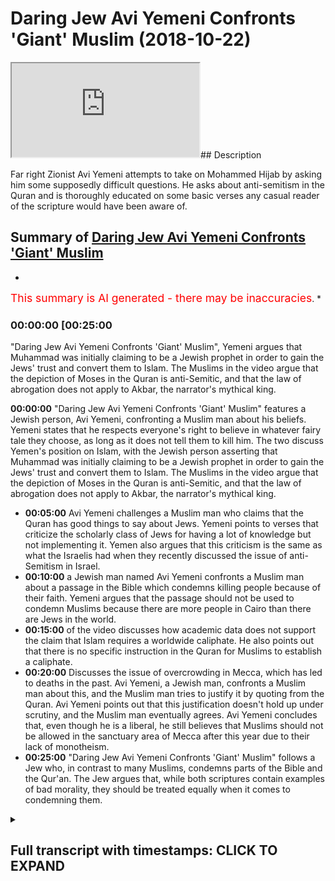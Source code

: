 # Daring Jew Avi Yemeni Confronts 'Giant' Muslim (2018-10-22)

<iframe loading='lazy' src='https://www.youtube.com/embed/h7Ak2oqNtQk'></iframe>## Description

Far right Zionist Avi Yemeni attempts to take on Mohammed Hijab by asking him some supposedly difficult questions. He asks about anti-semitism in the Quran and is thoroughly educated on some basic verses any casual reader of the scripture would have been aware of.

## Summary of [Daring Jew Avi Yemeni Confronts 'Giant' Muslim](https://www.youtube.com/watch?v=h7Ak2oqNtQk)

*

<span style="color:red; font-size:125%">This summary is AI generated - there may be inaccuracies</span>. [](/)*

### <a onclick="modifyYTiframeseektime('1500')">00:00:00 [00:25:00</a>

"Daring Jew Avi Yemeni Confronts 'Giant' Muslim", Yemeni argues that Muhammad was initially claiming to be a Jewish prophet in order to gain the Jews' trust and convert them to Islam. The Muslims in the video argue that the depiction of Moses in the Quran is anti-Semitic, and that the law of abrogation does not apply to Akbar, the narrator's mythical king.

**<a onclick="modifyYTiframeseektime('0')">00:00:00</a>**  "Daring Jew Avi Yemeni Confronts 'Giant' Muslim" features a Jewish person, Avi Yemeni, confronting a Muslim man about his beliefs. Yemeni states that he respects everyone's right to believe in whatever fairy tale they choose, as long as it does not tell them to kill him. The two discuss Yemen's position on Islam, with the Jewish person asserting that Muhammad was initially claiming to be a Jewish prophet in order to gain the Jews' trust and convert them to Islam. The Muslims in the video argue that the depiction of Moses in the Quran is anti-Semitic, and that the law of abrogation does not apply to Akbar, the narrator's mythical king.

* **<a onclick="modifyYTiframeseektime('300')">00:05:00</a>**  Avi Yemeni challenges a Muslim man who claims that the Quran has good things to say about Jews. Yemeni points to verses that criticize the scholarly class of Jews for having a lot of knowledge but not implementing it. Yemen also argues that this criticism is the same as what the Israelis had when they recently discussed the issue of anti-Semitism in Israel.
* **<a onclick="modifyYTiframeseektime('600')">00:10:00</a>**  a Jewish man named Avi Yemeni confronts a Muslim man about a passage in the Bible which condemns killing people because of their faith. Yemeni argues that the passage should not be used to condemn Muslims because there are more people in Cairo than there are Jews in the world.
* **<a onclick="modifyYTiframeseektime('900')">00:15:00</a>** of the video discusses how academic data does not support the claim that Islam requires a worldwide caliphate. He also points out that there is no specific instruction in the Quran for Muslims to establish a caliphate.
* **<a onclick="modifyYTiframeseektime('1200')">00:20:00</a>** Discusses the issue of overcrowding in Mecca, which has led to deaths in the past. Avi Yemeni, a Jewish man, confronts a Muslim man about this, and the Muslim man tries to justify it by quoting from the Quran. Avi Yemeni points out that this justification doesn't hold up under scrutiny, and the Muslim man eventually agrees. Avi Yemeni concludes that, even though he is a liberal, he still believes that Muslims should not be allowed in the sanctuary area of Mecca after this year due to their lack of monotheism.
* **<a onclick="modifyYTiframeseektime('1500')">00:25:00</a>**  "Daring Jew Avi Yemeni Confronts 'Giant' Muslim" follows a Jew who, in contrast to many Muslims, condemns parts of the Bible and the Qur'an. The Jew argues that, while both scriptures contain examples of bad morality, they should be treated equally when it comes to condemning them.

<details><summary><h2>Full transcript with timestamps: CLICK TO EXPAND</h2></summary>

<a onclick="modifyYTiframeseektime('8)')">0:00:08 okay sorry lame or um so yeah okay I've</a>
<a onclick="modifyYTiframeseektime('12)')">0:00:12 asked him a question yeah talk about one</a>
<a onclick="modifyYTiframeseektime('15)')">0:00:15 aspect I'm proud of my culture excellent</a>
<a onclick="modifyYTiframeseektime('17)')">0:00:17 time believe in God alright so you're so</a>
<a onclick="modifyYTiframeseektime('19)')">0:00:19 you're your Jewish person why not you're</a>
<a onclick="modifyYTiframeseektime('22)')">0:00:22 your Jew by I I respect everybody's</a>
<a onclick="modifyYTiframeseektime('26)')">0:00:26 right to believe him whatever fairy tale</a>
<a onclick="modifyYTiframeseektime('28)')">0:00:28 as long as your fairy tale doesn't tell</a>
<a onclick="modifyYTiframeseektime('30)')">0:00:30 you to kill me no problem so okay I</a>
<a onclick="modifyYTiframeseektime('33)')">0:00:33 haven't got a problem with that now I</a>
<a onclick="modifyYTiframeseektime('35)')">0:00:35 know where you are in terms of morality</a>
<a onclick="modifyYTiframeseektime('37)')">0:00:37 so in terms of objective morality we</a>
<a onclick="modifyYTiframeseektime('40)')">0:00:40 can't say that you have a definite set</a>
<a onclick="modifyYTiframeseektime('43)')">0:00:43 of moral principles that you adhere to</a>
<a onclick="modifyYTiframeseektime('46)')">0:00:46 or do you within judeo-christian values</a>
<a onclick="modifyYTiframeseektime('49)')">0:00:49 yep</a>
<a onclick="modifyYTiframeseektime('49)')">0:00:49 okay so you do accept for example the</a>
<a onclick="modifyYTiframeseektime('52)')">0:00:52 Old Testament as as divinely inspired on</a>
<a onclick="modifyYTiframeseektime('55)')">0:00:55 our values as Western civilization is</a>
<a onclick="modifyYTiframeseektime('58)')">0:00:58 founded on the Old Testament</a>
<a onclick="modifyYTiframeseektime('60)')">0:01:00 so in one way or another I do but there</a>
<a onclick="modifyYTiframeseektime('64)')">0:01:04 are parts of it that I find yeah I'm</a>
<a onclick="modifyYTiframeseektime('66)')">0:01:06 sorry I'm not sure what your what your</a>
<a onclick="modifyYTiframeseektime('68)')">0:01:08 particular stance is what I've seen you</a>
<a onclick="modifyYTiframeseektime('70)')">0:01:10 I see you in conjunction with Tommy</a>
<a onclick="modifyYTiframeseektime('73)')">0:01:13 Robinson that's how I got to know who</a>
<a onclick="modifyYTiframeseektime('74)')">0:01:14 you were</a>
<a onclick="modifyYTiframeseektime('75)')">0:01:15 that's what you kind of doing like a</a>
<a onclick="modifyYTiframeseektime('76)')">0:01:16 rush are you it Tommy as well I you</a>
<a onclick="modifyYTiframeseektime('78)')">0:01:18 match the cop or something yeah neither</a>
<a onclick="modifyYTiframeseektime('80)')">0:01:20 ambassador cop if you go back to the</a>
<a onclick="modifyYTiframeseektime('81)')">0:01:21 fray just on us on a public record but</a>
<a onclick="modifyYTiframeseektime('83)')">0:01:23 here's what I'll say to you is that yes</a>
<a onclick="modifyYTiframeseektime('85)')">0:01:25 I saw you in conjunction with that and</a>
<a onclick="modifyYTiframeseektime('86)')">0:01:26 what it seems I'm not sure you can</a>
<a onclick="modifyYTiframeseektime('88)')">0:01:28 obviously correct me if I'm wrong it</a>
<a onclick="modifyYTiframeseektime('89)')">0:01:29 seems to me that your position is is it</a>
<a onclick="modifyYTiframeseektime('91)')">0:01:31 anti Islam yeah yeah can I can I ask you</a>
<a onclick="modifyYTiframeseektime('95)')">0:01:35 I'm not sure and once again I'm just</a>
<a onclick="modifyYTiframeseektime('97)')">0:01:37 asking you to sortie okay no but yes</a>
<a onclick="modifyYTiframeseektime('103)')">0:01:43 yeah so I was gonna ask you them no bum</a>
<a onclick="modifyYTiframeseektime('106)')">0:01:46 if your if your position is anti Islam</a>
<a onclick="modifyYTiframeseektime('109)')">0:01:49 that's not a problem I mean by</a>
<a onclick="modifyYTiframeseektime('112)')">0:01:52 definition if you're something other</a>
<a onclick="modifyYTiframeseektime('114)')">0:01:54 than Muslim you're going to disagree</a>
<a onclick="modifyYTiframeseektime('115)')">0:01:55 with parts of Islam</a>
<a onclick="modifyYTiframeseektime('116)')">0:01:56 can I ask you specifically what do you</a>
<a onclick="modifyYTiframeseektime('119)')">0:01:59 find repugnant about Islam that you feel</a>
<a onclick="modifyYTiframeseektime('122)')">0:02:02 like you need to address the the</a>
<a onclick="modifyYTiframeseektime('124)')">0:02:04 anti-semitism okay go ahead so tell me</a>
<a onclick="modifyYTiframeseektime('127)')">0:02:07 what you want particularly say you're</a>
<a onclick="modifyYTiframeseektime('129)')">0:02:09 denying that Islam is anti-semitic well</a>
<a onclick="modifyYTiframeseektime('131)')">0:02:11 the thing is you'd have to look at the</a>
<a onclick="modifyYTiframeseektime('133)')">0:02:13 plan don't I got a medic I don't mean</a>
<a onclick="modifyYTiframeseektime('136)')">0:02:16 well Moses is a semi hi nice Jew hatred</a>
<a onclick="modifyYTiframeseektime('140)')">0:02:20 all right okay does the Quran declare</a>
<a onclick="modifyYTiframeseektime('143)')">0:02:23 hatred for Moses your Moses in the Quran</a>
<a onclick="modifyYTiframeseektime('146)')">0:02:26 is not the same as the Jewish noise no</a>
<a onclick="modifyYTiframeseektime('148)')">0:02:28 problem but he was a bunny inside he was</a>
<a onclick="modifyYTiframeseektime('150)')">0:02:30 a junior</a>
<a onclick="modifyYTiframeseektime('155)')">0:02:35 because Moses for us is the most</a>
<a onclick="modifyYTiframeseektime('157)')">0:02:37 commonly repeated oft repeated prophet</a>
<a onclick="modifyYTiframeseektime('159)')">0:02:39 in the whole of the Quran</a>
<a onclick="modifyYTiframeseektime('160)')">0:02:40 he's repeated in over 70% nominal sage</a>
<a onclick="modifyYTiframeseektime('162)')">0:02:42 said he was a Jewish prophet yes and and</a>
<a onclick="modifyYTiframeseektime('165)')">0:02:45 and you who the junior that Moses was</a>
<a onclick="modifyYTiframeseektime('167)')">0:02:47 but Muhammad in the beginning was</a>
<a onclick="modifyYTiframeseektime('169)')">0:02:49 claiming he was a Jewish prophet to try</a>
<a onclick="modifyYTiframeseektime('171)')">0:02:51 get the Jews on to convert no problem</a>
<a onclick="modifyYTiframeseektime('173)')">0:02:53 but why was he represented you reckon</a>
<a onclick="modifyYTiframeseektime('175)')">0:02:55 that the depiction of Moses in the Quran</a>
<a onclick="modifyYTiframeseektime('177)')">0:02:57 is is an anti-semitic one no ok thank</a>
<a onclick="modifyYTiframeseektime('182)')">0:03:02 you very much so then to answer your</a>
<a onclick="modifyYTiframeseektime('183)')">0:03:03 question then by extension</a>
<a onclick="modifyYTiframeseektime('185)')">0:03:05 I'll say one of the heroes of Islam is a</a>
<a onclick="modifyYTiframeseektime('187)')">0:03:07 Jew and not just one a new version that</a>
<a onclick="modifyYTiframeseektime('190)')">0:03:10 your version of I'm I'm with you by I'm</a>
<a onclick="modifyYTiframeseektime('194)')">0:03:14 just Oscar just answering your question</a>
<a onclick="modifyYTiframeseektime('195)')">0:03:15 right if we're looking at all of the</a>
<a onclick="modifyYTiframeseektime('197)')">0:03:17 Quran oh this is very lovely things</a>
<a onclick="modifyYTiframeseektime('198)')">0:03:18 about Jews the more of abrogation tells</a>
<a onclick="modifyYTiframeseektime('200)')">0:03:20 us that in the beginning he liked the</a>
<a onclick="modifyYTiframeseektime('202)')">0:03:22 Jews later when he realized Guzzi your</a>
<a onclick="modifyYTiframeseektime('206)')">0:03:26 prophet</a>
<a onclick="modifyYTiframeseektime('206)')">0:03:26 okay well that tell me where it says</a>
<a onclick="modifyYTiframeseektime('208)')">0:03:28 that in the beginning he liked the Jews</a>
<a onclick="modifyYTiframeseektime('209)')">0:03:29 and later Eden if you look at the</a>
<a onclick="modifyYTiframeseektime('211)')">0:03:31 historically but the plaque is by the</a>
<a onclick="modifyYTiframeseektime('213)')">0:03:33 way do you know the law of abrogation</a>
<a onclick="modifyYTiframeseektime('214)')">0:03:34 sorry sorry to cut you off there's a</a>
<a onclick="modifyYTiframeseektime('216)')">0:03:36 verse in chapter 2 verse hundred and six</a>
<a onclick="modifyYTiframeseektime('217)')">0:03:37 of the Quran - a from a it's a nun once</a>
<a onclick="modifyYTiframeseektime('219)')">0:03:39 you hand it to your Hyneman hell with</a>
<a onclick="modifyYTiframeseektime('220)')">0:03:40 you it only applies to a cam which are</a>
<a onclick="modifyYTiframeseektime('223)')">0:03:43 rulings it does not apply to Akbar which</a>
<a onclick="modifyYTiframeseektime('226)')">0:03:46 are narratives so here what you've</a>
<a onclick="modifyYTiframeseektime('227)')">0:03:47 talked about abrogation which is</a>
<a onclick="modifyYTiframeseektime('229)')">0:03:49 something people who don't know much</a>
<a onclick="modifyYTiframeseektime('230)')">0:03:50 about Islam I'm not trying to say</a>
<a onclick="modifyYTiframeseektime('231)')">0:03:51 specifically you use all the time the</a>
<a onclick="modifyYTiframeseektime('234)')">0:03:54 law obligation only applies to legal</a>
<a onclick="modifyYTiframeseektime('237)')">0:03:57 rulings it cannot apply it cannot they</a>
<a onclick="modifyYTiframeseektime('239)')">0:03:59 cannot be a narrative the there</a>
<a onclick="modifyYTiframeseektime('240)')">0:04:00 the rulings are pretty much fundamental</a>
<a onclick="modifyYTiframeseektime('243)')">0:04:03 to the rebate let's not do that Sharia</a>
<a onclick="modifyYTiframeseektime('246)')">0:04:06 problem I don't think you should be a</a>
<a onclick="modifyYTiframeseektime('252)')">0:04:12 lot of talk knows a quick question you</a>
<a onclick="modifyYTiframeseektime('254)')">0:04:14 can start this well that's that's a it's</a>
<a onclick="modifyYTiframeseektime('257)')">0:04:17 a similar view to Timothy and in the</a>
<a onclick="modifyYTiframeseektime('258)')">0:04:18 Bible which says that women are not</a>
<a onclick="modifyYTiframeseektime('259)')">0:04:19 allowed to talk in there in the church</a>
<a onclick="modifyYTiframeseektime('260)')">0:04:20 but I was going to say too much because</a>
<a onclick="modifyYTiframeseektime('262)')">0:04:22 you were saying Muhammad could be</a>
<a onclick="modifyYTiframeseektime('265)')">0:04:25 anti-semitic how do I say this not</a>
<a onclick="modifyYTiframeseektime('266)')">0:04:26 bombers and Christians beatitude</a>
<a onclick="modifyYTiframeseektime('268)')">0:04:28 everyone has the propensity to be let's</a>
<a onclick="modifyYTiframeseektime('275)')">0:04:35 keep this keep this going well I was</a>
<a onclick="modifyYTiframeseektime('276)')">0:04:36 going to say the Quran says something</a>
<a onclick="modifyYTiframeseektime('277)')">0:04:37 really interesting about Jewish people</a>
<a onclick="modifyYTiframeseektime('278)')">0:04:38 okay I'll tell you exactly what the</a>
<a onclick="modifyYTiframeseektime('280)')">0:04:40 Quran says in the summary now that</a>
<a onclick="modifyYTiframeseektime('281)')">0:04:41 interesting no no you're focusing on the</a>
<a onclick="modifyYTiframeseektime('284)')">0:04:44 boring plot the plot and brother are</a>
<a onclick="modifyYTiframeseektime('286)')">0:04:46 subjective well are you asking me a</a>
<a onclick="modifyYTiframeseektime('287)')">0:04:47 question which is scriptural in nature</a>
<a onclick="modifyYTiframeseektime('289)')">0:04:49 and I'm giving you the answer right the</a>
<a onclick="modifyYTiframeseektime('290)')">0:04:50 Quran it says mini al-kitab in chapter 3</a>
<a onclick="modifyYTiframeseektime('293)')">0:04:53 verse 75 that there are those of the</a>
<a onclick="modifyYTiframeseektime('296)')">0:04:56 Jews and the Christians that you can</a>
<a onclick="modifyYTiframeseektime('298)')">0:04:58 trust them and there are those who you</a>
<a onclick="modifyYTiframeseektime('300)')">0:05:00 can trust in another verse in the same</a>
<a onclick="modifyYTiframeseektime('301)')">0:05:01 surah it says later so I add they're not</a>
<a onclick="modifyYTiframeseektime('302)')">0:05:02 all the same</a>
<a onclick="modifyYTiframeseektime('303)')">0:05:03 that was the one first before it so in</a>
<a onclick="modifyYTiframeseektime('305)')">0:05:05 other words the Quran attitude towards</a>
<a onclick="modifyYTiframeseektime('307)')">0:05:07 Jews and Christians seems to be in line</a>
<a onclick="modifyYTiframeseektime('309)')">0:05:09 with its attitude towards Muslims</a>
<a onclick="modifyYTiframeseektime('311)')">0:05:11 because in the Quran chapter 35 of the</a>
<a onclick="modifyYTiframeseektime('313)')">0:05:13 Quran it says minimum volume all in</a>
<a onclick="modifyYTiframeseektime('315)')">0:05:15 every human who mocked us it and when</a>
<a onclick="modifyYTiframeseektime('316)')">0:05:16 whom shall become bill hey rod that's a</a>
<a onclick="modifyYTiframeseektime('319)')">0:05:19 hold on fear no problem so just just to</a>
<a onclick="modifyYTiframeseektime('321)')">0:05:21 keep going</a>
<a onclick="modifyYTiframeseektime('322)')">0:05:22 the Quran says that there are some</a>
<a onclick="modifyYTiframeseektime('324)')">0:05:24 Muslims who are oppressive to themselves</a>
<a onclick="modifyYTiframeseektime('326)')">0:05:26 and some of them which are on the middle</a>
<a onclick="modifyYTiframeseektime('328)')">0:05:28 path and those who are excel likewise</a>
<a onclick="modifyYTiframeseektime('331)')">0:05:31 the Quran says about the Jews and</a>
<a onclick="modifyYTiframeseektime('332)')">0:05:32 Christians they're not all the same</a>
<a onclick="modifyYTiframeseektime('333)')">0:05:33 there are some good of them and there</a>
<a onclick="modifyYTiframeseektime('335)')">0:05:35 are some bad of them likewise the quran</a>
<a onclick="modifyYTiframeseektime('337)')">0:05:37 makes that kind of has that sentiment to</a>
<a onclick="modifyYTiframeseektime('339)')">0:05:39 all of humankind that humankind you find</a>
<a onclick="modifyYTiframeseektime('341)')">0:05:41 good people and you find bite you find</a>
<a onclick="modifyYTiframeseektime('342)')">0:05:42 trustworthy and you find untrustful so I</a>
<a onclick="modifyYTiframeseektime('345)')">0:05:45 think if we're talking about the Quran</a>
<a onclick="modifyYTiframeseektime('346)')">0:05:46 what we need to do is we need to look at</a>
<a onclick="modifyYTiframeseektime('348)')">0:05:48 the text it's easy to say well Muslims</a>
<a onclick="modifyYTiframeseektime('351)')">0:05:51 believe in this in Muslim and I would</a>
<a onclick="modifyYTiframeseektime('352)')">0:05:52 agree with you avi right if you said to</a>
<a onclick="modifyYTiframeseektime('354)')">0:05:54 me look Muslims are anti-semitic I would</a>
<a onclick="modifyYTiframeseektime('356)')">0:05:56 say to some of the Muslims are</a>
<a onclick="modifyYTiframeseektime('358)')">0:05:58 anti-semitic</a>
<a onclick="modifyYTiframeseektime('359)')">0:05:59 now I did let's be honest yes a majority</a>
<a onclick="modifyYTiframeseektime('361)')">0:06:01 you've been on any Muslim forum online</a>
<a onclick="modifyYTiframeseektime('364)')">0:06:04 he might be right and depends on the</a>
<a onclick="modifyYTiframeseektime('366)')">0:06:06 location I'm from Egypt okay in Egypt</a>
<a onclick="modifyYTiframeseektime('369)')">0:06:09 anti</a>
<a onclick="modifyYTiframeseektime('370)')">0:06:10 I would say anti-semitism is the default</a>
<a onclick="modifyYTiframeseektime('372)')">0:06:12 position if you're not anti-semitic in</a>
<a onclick="modifyYTiframeseektime('374)')">0:06:14 Egypt it's irregular whether you're a</a>
<a onclick="modifyYTiframeseektime('376)')">0:06:16 nationalist or why is that it's because</a>
<a onclick="modifyYTiframeseektime('378)')">0:06:18 of I will tell you spread the whole the</a>
<a onclick="modifyYTiframeseektime('380)')">0:06:20 never else your question I can't my</a>
<a onclick="modifyYTiframeseektime('381)')">0:06:21 piece yes yes no it's not a sign is if</a>
<a onclick="modifyYTiframeseektime('383)')">0:06:23 I'm not saying that it's because of the</a>
<a onclick="modifyYTiframeseektime('384)')">0:06:24 wars i ensued should be in the rock 1967</a>
<a onclick="modifyYTiframeseektime('386)')">0:06:26 1973 these wars heights in the</a>
<a onclick="modifyYTiframeseektime('388)')">0:06:28 anti-semitism but then on the flip side</a>
<a onclick="modifyYTiframeseektime('391)')">0:06:31 the peace subject like the breaks it's</a>
<a onclick="modifyYTiframeseektime('393)')">0:06:33 called summaries no no no no problem but</a>
<a onclick="modifyYTiframeseektime('395)')">0:06:35 in no problem I I don't disagree with</a>
<a onclick="modifyYTiframeseektime('397)')">0:06:37 history right history isn't something</a>
<a onclick="modifyYTiframeseektime('399)')">0:06:39 which is that but what I'm saying to you</a>
<a onclick="modifyYTiframeseektime('401)')">0:06:41 is that on the flip side you know you do</a>
<a onclick="modifyYTiframeseektime('402)')">0:06:42 disagree with history because when it</a>
<a onclick="modifyYTiframeseektime('403)')">0:06:43 comes to Israel I've seen let's not done</a>
<a onclick="modifyYTiframeseektime('407)')">0:06:47 nothing that's not convolute the</a>
<a onclick="modifyYTiframeseektime('408)')">0:06:48 discussion I piggy but you can't you've</a>
<a onclick="modifyYTiframeseektime('409)')">0:06:49 made a pretty wrong statement that you</a>
<a onclick="modifyYTiframeseektime('412)')">0:06:52 don't you don't disagree with history</a>
<a onclick="modifyYTiframeseektime('414)')">0:06:54 but you actually do fundamentally maybe</a>
<a onclick="modifyYTiframeseektime('419)')">0:06:59 it's because of my compounded ignorance</a>
<a onclick="modifyYTiframeseektime('420)')">0:07:00 of vision you could you could illuminate</a>
<a onclick="modifyYTiframeseektime('422)')">0:07:02 and educate and edify no problem but</a>
<a onclick="modifyYTiframeseektime('424)')">0:07:04 what I'm saying to you is this having</a>
<a onclick="modifyYTiframeseektime('426)')">0:07:06 you have to we have to stick to the</a>
<a onclick="modifyYTiframeseektime('427)')">0:07:07 topic you saw you started off by talking</a>
<a onclick="modifyYTiframeseektime('429)')">0:07:09 about anti-semitism inves in the</a>
<a onclick="modifyYTiframeseektime('431)')">0:07:11 scriptures right yeah we talked about</a>
<a onclick="modifyYTiframeseektime('433)')">0:07:13 verses of the Quran which explicitly</a>
<a onclick="modifyYTiframeseektime('435)')">0:07:15 mentioned good things about Jewish</a>
<a onclick="modifyYTiframeseektime('437)')">0:07:17 people I'll tell you some that don't</a>
<a onclick="modifyYTiframeseektime('438)')">0:07:18 because I want to be balanced here I</a>
<a onclick="modifyYTiframeseektime('440)')">0:07:20 don't want to be you know unbalanced it</a>
<a onclick="modifyYTiframeseektime('442)')">0:07:22 talks about this Jewish scholarly class</a>
<a onclick="modifyYTiframeseektime('444)')">0:07:24 in chapter 62 of the Quran hey lar yeah</a>
<a onclick="modifyYTiframeseektime('446)')">0:07:26 I mean Luis Farah donkeys that have that</a>
<a onclick="modifyYTiframeseektime('449)')">0:07:29 have scriptures on their backs</a>
<a onclick="modifyYTiframeseektime('450)')">0:07:30 what does this mean the Quran makes a</a>
<a onclick="modifyYTiframeseektime('452)')">0:07:32 criticism about Jewish scholars that</a>
<a onclick="modifyYTiframeseektime('454)')">0:07:34 they have a lot of action they have a</a>
<a onclick="modifyYTiframeseektime('457)')">0:07:37 lot of knowledge it says they have a lot</a>
<a onclick="modifyYTiframeseektime('458)')">0:07:38 of knowledge but that they don't</a>
<a onclick="modifyYTiframeseektime('459)')">0:07:39 implement that knowledge and by the way</a>
<a onclick="modifyYTiframeseektime('461)')">0:07:41 it's really interesting about this</a>
<a onclick="modifyYTiframeseektime('462)')">0:07:42 criticism avi is that it's the same</a>
<a onclick="modifyYTiframeseektime('463)')">0:07:43 criticism that the Israelis had when</a>
<a onclick="modifyYTiframeseektime('465)')">0:07:45 recently I was looking at her out it's</a>
<a onclick="modifyYTiframeseektime('467)')">0:07:47 one of the Israeli newspapers that's</a>
<a onclick="modifyYTiframeseektime('469)')">0:07:49 right let's just be fair guys are it is</a>
<a onclick="modifyYTiframeseektime('471)')">0:07:51 not very is Rayleigh they and that's</a>
<a onclick="modifyYTiframeseektime('473)')">0:07:53 your position as a right-wing but it's a</a>
<a onclick="modifyYTiframeseektime('474)')">0:07:54 left-wing paper like very far live no</a>
<a onclick="modifyYTiframeseektime('476)')">0:07:56 problem but it is a paper in Israel</a>
<a onclick="modifyYTiframeseektime('478)')">0:07:58 hiding Jews no problem but they were</a>
<a onclick="modifyYTiframeseektime('480)')">0:08:00 talking about they were talking about</a>
<a onclick="modifyYTiframeseektime('481)')">0:08:01 something interesting there was at those</a>
<a onclick="modifyYTiframeseektime('482)')">0:08:02 two you okay maybe to me yes objective</a>
<a onclick="modifyYTiframeseektime('485)')">0:08:05 that was wrong was gonna say is that the</a>
<a onclick="modifyYTiframeseektime('487)')">0:08:07 scholarly class because the clerics</a>
<a onclick="modifyYTiframeseektime('490)')">0:08:10 referred to us the shah's in Israel yeah</a>
<a onclick="modifyYTiframeseektime('492)')">0:08:12 all of them in Parliament in the Knesset</a>
<a onclick="modifyYTiframeseektime('493)')">0:08:13 they refer to a shot but outside there's</a>
<a onclick="modifyYTiframeseektime('495)')">0:08:15 a strongly cause of Jewish people they</a>
<a onclick="modifyYTiframeseektime('497)')">0:08:17 have been criticized by their own</a>
<a onclick="modifyYTiframeseektime('498)')">0:08:18 community for being exempt from the Army</a>
<a onclick="modifyYTiframeseektime('501)')">0:08:21 yes Oh in fact the Quranic criticism of</a>
<a onclick="modifyYTiframeseektime('503)')">0:08:23 the of the scholarly class of Jews is</a>
<a onclick="modifyYTiframeseektime('505)')">0:08:25 the same as the Israeli one but you have</a>
<a onclick="modifyYTiframeseektime('506)')">0:08:26 a lot of knowledge but you don't have</a>
<a onclick="modifyYTiframeseektime('507)')">0:08:27 any action that you're not doing when</a>
<a onclick="modifyYTiframeseektime('509)')">0:08:29 you're trying to me why that had let's</a>
<a onclick="modifyYTiframeseektime('511)')">0:08:31 get back to the beginning that is it</a>
<a onclick="modifyYTiframeseektime('512)')">0:08:32 doesn't which yeah this one where it</a>
<a onclick="modifyYTiframeseektime('515)')">0:08:35 talks about yes and and it's not because</a>
<a onclick="modifyYTiframeseektime('517)')">0:08:37 I get the argument all the time that</a>
<a onclick="modifyYTiframeseektime('519)')">0:08:39 it's historic that's no historical is</a>
<a onclick="modifyYTiframeseektime('520)')">0:08:40 that one in the future yes absolutely</a>
<a onclick="modifyYTiframeseektime('522)')">0:08:42 this is we need to get rid of that no we</a>
<a onclick="modifyYTiframeseektime('524)')">0:08:44 don't need to get rid of that because</a>
<a onclick="modifyYTiframeseektime('525)')">0:08:45 what does have you for selling us in</a>
<a onclick="modifyYTiframeseektime('526)')">0:08:46 explicit terms is that there will be a</a>
<a onclick="modifyYTiframeseektime('529)')">0:08:49 war between Muslims and Jews by the way</a>
<a onclick="modifyYTiframeseektime('531)')">0:08:51 to be fair and clear at that particular</a>
<a onclick="modifyYTiframeseektime('533)')">0:08:53 time yes and this is an apocalyptic</a>
<a onclick="modifyYTiframeseektime('535)')">0:08:55 hadith was talking about in the end of</a>
<a onclick="modifyYTiframeseektime('537)')">0:08:57 times it's talking about in the day of</a>
<a onclick="modifyYTiframeseektime('538)')">0:08:58 judgment now there will be a war between</a>
<a onclick="modifyYTiframeseektime('540)')">0:09:00 Muslims and Jews or some Muslims and</a>
<a onclick="modifyYTiframeseektime('542)')">0:09:02 some juice and then the tree will die</a>
<a onclick="modifyYTiframeseektime('544)')">0:09:04 down a bit it doesn't say Sam no I'll</a>
<a onclick="modifyYTiframeseektime('549)')">0:09:09 tell you what it says in there anything</a>
<a onclick="modifyYTiframeseektime('550)')">0:09:10 it says that there's a tree called the</a>
<a onclick="modifyYTiframeseektime('551)')">0:09:11 hot [ __ ] yep which is a tree it will</a>
<a onclick="modifyYTiframeseektime('554)')">0:09:14 become animate it's an inanimate</a>
<a onclick="modifyYTiframeseektime('555)')">0:09:15 creature which will come animate and it</a>
<a onclick="modifyYTiframeseektime('557)')">0:09:17 will help him facilitate and guide</a>
<a onclick="modifyYTiframeseektime('559)')">0:09:19 Muslims to be able to destroy that the</a>
<a onclick="modifyYTiframeseektime('561)')">0:09:21 Jewish enemy that's all it is at that</a>
<a onclick="modifyYTiframeseektime('563)')">0:09:23 particular time in the apocalyptic</a>
<a onclick="modifyYTiframeseektime('565)')">0:09:25 period not in this is not a hadith</a>
<a onclick="modifyYTiframeseektime('567)')">0:09:27 referencing yes like you said a passive</a>
<a onclick="modifyYTiframeseektime('569)')">0:09:29 and so what do you think you don't think</a>
<a onclick="modifyYTiframeseektime('573)')">0:09:33 we should get rid of that hadith that</a>
<a onclick="modifyYTiframeseektime('574)')">0:09:34 talks about well I'm killing Jews let me</a>
<a onclick="modifyYTiframeseektime('576)')">0:09:36 ask you a question right yes I don't</a>
<a onclick="modifyYTiframeseektime('577)')">0:09:37 I'll be completely honest with you I'm a</a>
<a onclick="modifyYTiframeseektime('579)')">0:09:39 traditionalist I'm a scriptural Eastwood</a>
<a onclick="modifyYTiframeseektime('581)')">0:09:41 which means fundamentally that I believe</a>
<a onclick="modifyYTiframeseektime('583)')">0:09:43 in the Quran and then I believe in the</a>
<a onclick="modifyYTiframeseektime('585)')">0:09:45 authentic Sunna so I wouldn't ever you</a>
<a onclick="modifyYTiframeseektime('587)')">0:09:47 would never catch me saying that we can</a>
<a onclick="modifyYTiframeseektime('588)')">0:09:48 get rid of any authentic hadith just to</a>
<a onclick="modifyYTiframeseektime('590)')">0:09:50 be completely honest but then I'll ask</a>
<a onclick="modifyYTiframeseektime('592)')">0:09:52 you a question</a>
<a onclick="modifyYTiframeseektime('592)')">0:09:52 you know Deuteronomy chapter 13 verses 6</a>
<a onclick="modifyYTiframeseektime('594)')">0:09:54 to 10 it says if you have someone in</a>
<a onclick="modifyYTiframeseektime('596)')">0:09:56 your home that were either a worker I'm</a>
<a onclick="modifyYTiframeseektime('599)')">0:09:59 saying in Arabic Apple you know but it</a>
<a onclick="modifyYTiframeseektime('601)')">0:10:01 says here let me just say if your</a>
<a onclick="modifyYTiframeseektime('603)')">0:10:03 brother or your your son or your</a>
<a onclick="modifyYTiframeseektime('604)')">0:10:04 daughter or your friend or your wife if</a>
<a onclick="modifyYTiframeseektime('607)')">0:10:07 they entrust you with something yes and</a>
<a onclick="modifyYTiframeseektime('609)')">0:10:09 they tell you enable to earlier Nora</a>
<a onclick="modifyYTiframeseektime('612)')">0:10:12 will worship other gods yes then kill</a>
<a onclick="modifyYTiframeseektime('614)')">0:10:14 them and stone them in their own homes</a>
<a onclick="modifyYTiframeseektime('616)')">0:10:16 now this is in the Bible that our Torah</a>
<a onclick="modifyYTiframeseektime('617)')">0:10:17 I can damn it you get rid of it ok</a>
<a onclick="modifyYTiframeseektime('620)')">0:10:20 fantastic now go I want you to be</a>
<a onclick="modifyYTiframeseektime('622)')">0:10:22 perfect</a>
<a onclick="modifyYTiframeseektime('622)')">0:10:22 he said he saw such a he said he</a>
<a onclick="modifyYTiframeseektime('624)')">0:10:24 condemns it if it in the Torah yes keep</a>
<a onclick="modifyYTiframeseektime('627)')">0:10:27 it in the toy yes get rid of it and</a>
<a onclick="modifyYTiframeseektime('629)')">0:10:29 happens it should be</a>
<a onclick="modifyYTiframeseektime('632)')">0:10:32 my job job complete you know why because</a>
<a onclick="modifyYTiframeseektime('636)')">0:10:36 for the first time I think in history in</a>
<a onclick="modifyYTiframeseektime('638)')">0:10:38 your life you've condemned the different</a>
<a onclick="modifyYTiframeseektime('640)')">0:10:40 scripture I'm very happy that now you've</a>
<a onclick="modifyYTiframeseektime('641)')">0:10:41 heard that I can get not easy no no no</a>
<a onclick="modifyYTiframeseektime('644)')">0:10:44 no I'm talking about scriptures in the</a>
<a onclick="modifyYTiframeseektime('645)')">0:10:45 sack with the silent IV listen to me</a>
<a onclick="modifyYTiframeseektime('647)')">0:10:47 happy have you perfect with the same</a>
<a onclick="modifyYTiframeseektime('649)')">0:10:49 vigor that you have against talking</a>
<a onclick="modifyYTiframeseektime('651)')">0:10:51 about the Quran and the hadith because</a>
<a onclick="modifyYTiframeseektime('653)')">0:10:53 of its what you would refer to as</a>
<a onclick="modifyYTiframeseektime('654)')">0:10:54 violent verses and we wouldn't disagree</a>
<a onclick="modifyYTiframeseektime('655)')">0:10:55 our final verse in the Quran I want you</a>
<a onclick="modifyYTiframeseektime('657)')">0:10:57 to use that same standard why I'm</a>
<a onclick="modifyYTiframeseektime('660)')">0:11:00 condemning the Bible in the Old</a>
<a onclick="modifyYTiframeseektime('661)')">0:11:01 Testament</a>
<a onclick="modifyYTiframeseektime('662)')">0:11:02 no but enough there's nothing because</a>
<a onclick="modifyYTiframeseektime('668)')">0:11:08 you don't see Jews killing Jews in the</a>
<a onclick="modifyYTiframeseektime('671)')">0:11:11 net or Jews killing Muslims in the name</a>
<a onclick="modifyYTiframeseektime('674)')">0:11:14 of the tour you don't say but it is just</a>
<a onclick="modifyYTiframeseektime('676)')">0:11:16 Muslims targeting Jews anytime this and</a>
<a onclick="modifyYTiframeseektime('679)')">0:11:19 he's a jihadi attack around the world</a>
<a onclick="modifyYTiframeseektime('681)')">0:11:21 okay now it's good and they get the Jews</a>
<a onclick="modifyYTiframeseektime('684)')">0:11:24 on the side of it I see what you're</a>
<a onclick="modifyYTiframeseektime('686)')">0:11:26 saying avi I appreciate your coming from</a>
<a onclick="modifyYTiframeseektime('689)')">0:11:29 there's two important problems one of</a>
<a onclick="modifyYTiframeseektime('691)')">0:11:31 them is according to Pew Muslims account</a>
<a onclick="modifyYTiframeseektime('693)')">0:11:33 for about 1.8 billion people which means</a>
<a onclick="modifyYTiframeseektime('697)')">0:11:37 that they're about one-quarter going on</a>
<a onclick="modifyYTiframeseektime('698)')">0:11:38 to according to them 2100 over one-third</a>
<a onclick="modifyYTiframeseektime('701)')">0:11:41 of the world's population will be Muslim</a>
<a onclick="modifyYTiframeseektime('702)')">0:11:42 one out of three people in the world</a>
<a onclick="modifyYTiframeseektime('704)')">0:11:44 will be Muslim according to me now let</a>
<a onclick="modifyYTiframeseektime('707)')">0:11:47 me just make the point and then you can</a>
<a onclick="modifyYTiframeseektime('709)')">0:11:49 you can now Jews account for about 30</a>
<a onclick="modifyYTiframeseektime('711)')">0:11:51 million people maximum there's maybe 20</a>
<a onclick="modifyYTiframeseektime('713)')">0:11:53 million that means to say that there are</a>
<a onclick="modifyYTiframeseektime('715)')">0:11:55 more people in Cairo and we're the</a>
<a onclick="modifyYTiframeseektime('717)')">0:11:57 chosen one</a>
<a onclick="modifyYTiframeseektime('718)')">0:11:58 no problem yeah you know now you're</a>
<a onclick="modifyYTiframeseektime('719)')">0:11:59 going to scripture with the chosen one</a>
<a onclick="modifyYTiframeseektime('720)')">0:12:00 no hey there are more people in Cairo</a>
<a onclick="modifyYTiframeseektime('723)')">0:12:03 than there are Jews in the whole world</a>
<a onclick="modifyYTiframeseektime('724)')">0:12:04 yep so it's a false comparison because</a>
<a onclick="modifyYTiframeseektime('726)')">0:12:06 if you have more people what did you say</a>
<a onclick="modifyYTiframeseektime('728)')">0:12:08 there's no baby yes yes about 20 million</a>
<a onclick="modifyYTiframeseektime('730)')">0:12:10 people in Cairo yeah so what I was gonna</a>
<a onclick="modifyYTiframeseektime('731)')">0:12:11 say is that it's a first comparison</a>
<a onclick="modifyYTiframeseektime('733)')">0:12:13 because when you come if you have let me</a>
<a onclick="modifyYTiframeseektime('736)')">0:12:16 just make a point then you can you can</a>
<a onclick="modifyYTiframeseektime('737)')">0:12:17 come back if you have two billion people</a>
<a onclick="modifyYTiframeseektime('739)')">0:12:19 you have two billion people in the world</a>
<a onclick="modifyYTiframeseektime('741)')">0:12:21 versus 20 million yeah you're definitely</a>
<a onclick="modifyYTiframeseektime('743)')">0:12:23 going to get more violence from the two</a>
<a onclick="modifyYTiframeseektime('744)')">0:12:24 billion whatever face they're frogeye so</a>
<a onclick="modifyYTiframeseektime('746)')">0:12:26 let me put this to you yes</a>
<a onclick="modifyYTiframeseektime('747)')">0:12:27 let's let's agree on a number a</a>
<a onclick="modifyYTiframeseektime('750)')">0:12:30 percentage of the two billion that</a>
<a onclick="modifyYTiframeseektime('752)')">0:12:32 jihadi violent jihadist what give me a</a>
<a onclick="modifyYTiframeseektime('755)')">0:12:35 number what</a>
<a onclick="modifyYTiframeseektime('756)')">0:12:36 and I'm sorry I can't give you that I</a>
<a onclick="modifyYTiframeseektime('759)')">0:12:39 don't know I don't know let's say let's</a>
<a onclick="modifyYTiframeseektime('762)')">0:12:42 say 1% nope report doesn't shine well</a>
<a onclick="modifyYTiframeseektime('768)')">0:12:48 okay let's get actual Isaac's point my</a>
<a onclick="modifyYTiframeseektime('771)')">0:12:51 point here is that it's not the gross</a>
<a onclick="modifyYTiframeseektime('775)')">0:12:55 number that counts</a>
<a onclick="modifyYTiframeseektime('776)')">0:12:56 yes it's the fact that in no other</a>
<a onclick="modifyYTiframeseektime('778)')">0:12:58 religion in no other religion do you</a>
<a onclick="modifyYTiframeseektime('780)')">0:13:00 have even the matching percentage that</a>
<a onclick="modifyYTiframeseektime('783)')">0:13:03 is killing and targeting others in the</a>
<a onclick="modifyYTiframeseektime('786)')">0:13:06 name of the religion so also happy</a>
<a onclick="modifyYTiframeseektime('789)')">0:13:09 what's the source for that what source</a>
<a onclick="modifyYTiframeseektime('790)')">0:13:10 you have what evidence you have for this</a>
<a onclick="modifyYTiframeseektime('792)')">0:13:12 for what for the point you've just made</a>
<a onclick="modifyYTiframeseektime('794)')">0:13:14 because I can give you evidence just</a>
<a onclick="modifyYTiframeseektime('796)')">0:13:16 from why I'm gonna say to you that's a</a>
<a onclick="modifyYTiframeseektime('801)')">0:13:21 not an academic way of making I don't</a>
<a onclick="modifyYTiframeseektime('804)')">0:13:24 need you to give me academia there is no</a>
<a onclick="modifyYTiframeseektime('817)')">0:13:37 there is sure love the biggest point</a>
<a onclick="modifyYTiframeseektime('821)')">0:13:41 don't have any reason no other religion</a>
<a onclick="modifyYTiframeseektime('823)')">0:13:43 ah yes Jews we get that no problem yes</a>
<a onclick="modifyYTiframeseektime('827)')">0:13:47 and obviously there are gonna be many</a>
<a onclick="modifyYTiframeseektime('829)')">0:13:49 more violent ones because the numbers</a>
<a onclick="modifyYTiframeseektime('831)')">0:13:51 but percentage come back so you have</a>
<a onclick="modifyYTiframeseektime('834)')">0:13:54 capita yes because there is no</a>
<a onclick="modifyYTiframeseektime('835)')">0:13:55 fundamental thing that teaches any other</a>
<a onclick="modifyYTiframeseektime('837)')">0:13:57 religion to know probably I will tell</a>
<a onclick="modifyYTiframeseektime('839)')">0:13:59 you something right if you look at the</a>
<a onclick="modifyYTiframeseektime('841)')">0:14:01 book of Deuteronomy chapter 31 verses 18</a>
<a onclick="modifyYTiframeseektime('844)')">0:14:04 and verses 32 it's very clear that there</a>
<a onclick="modifyYTiframeseektime('847)')">0:14:07 is a there is a very clear command to</a>
<a onclick="modifyYTiframeseektime('849)')">0:14:09 Moses to go into the village and the</a>
<a onclick="modifyYTiframeseektime('851)')">0:14:11 Canaanite yes to go into the village if</a>
<a onclick="modifyYTiframeseektime('853)')">0:14:13 the Canaanites were here today virgins</a>
<a onclick="modifyYTiframeseektime('858)')">0:14:18 and take them as slaves exceptions very</a>
<a onclick="modifyYTiframeseektime('860)')">0:14:20 easily becoming predated Islam maybe</a>
<a onclick="modifyYTiframeseektime('866)')">0:14:26 yeah once thank you take the bottles all</a>
<a onclick="modifyYTiframeseektime('869)')">0:14:29 know if it's historically happened is</a>
<a onclick="modifyYTiframeseektime('872)')">0:14:32 right I condemn it it's a commander's</a>
<a onclick="modifyYTiframeseektime('874)')">0:14:34 come on from God</a>
<a onclick="modifyYTiframeseektime('875)')">0:14:35 according to the juice now if they were</a>
<a onclick="modifyYTiframeseektime('877)')">0:14:37 kind of Knights today as yes I'm Alec</a>
<a onclick="modifyYTiframeseektime('879)')">0:14:39 you're talking about the UM Alec people</a>
<a onclick="modifyYTiframeseektime('880)')">0:14:40 Islam</a>
<a onclick="modifyYTiframeseektime('882)')">0:14:42 if you're taught if they existed today</a>
<a onclick="modifyYTiframeseektime('884)')">0:14:44 and Jews were targeting him I will be at</a>
<a onclick="modifyYTiframeseektime('888)')">0:14:48 the front condemning him okay I like</a>
<a onclick="modifyYTiframeseektime('890)')">0:14:50 that okay so let me go back see if you</a>
<a onclick="modifyYTiframeseektime('893)')">0:14:53 relevant it doesn't you know I</a>
<a onclick="modifyYTiframeseektime('895)')">0:14:55 appreciate you're [ __ ] tall it's</a>
<a onclick="modifyYTiframeseektime('896)')">0:14:56 annoying I'm coming back so you go back</a>
<a onclick="modifyYTiframeseektime('900)')">0:15:00 to the social extrapolation in terms of</a>
<a onclick="modifyYTiframeseektime('902)')">0:15:02 in terms of raw data</a>
<a onclick="modifyYTiframeseektime('904)')">0:15:04 okay raw data that we have in front of</a>
<a onclick="modifyYTiframeseektime('905)')">0:15:05 mining yep in terms of raw data that we</a>
<a onclick="modifyYTiframeseektime('909)')">0:15:09 pay for that coffee</a>
<a onclick="modifyYTiframeseektime('911)')">0:15:11 oddly please think in the continuum</a>
<a onclick="modifyYTiframeseektime('913)')">0:15:13 idlis Ali please in terms of raw data</a>
<a onclick="modifyYTiframeseektime('916)')">0:15:16 that we have in front of us according to</a>
<a onclick="modifyYTiframeseektime('919)')">0:15:19 that according to Daniel Pape who wrote</a>
<a onclick="modifyYTiframeseektime('922)')">0:15:22 a book dying to in looking at the period</a>
<a onclick="modifyYTiframeseektime('924)')">0:15:24 of time from 1980 up until it goes 2001</a>
<a onclick="modifyYTiframeseektime('928)')">0:15:28 was the thirty-year period II looked at</a>
<a onclick="modifyYTiframeseektime('929)')">0:15:29 ya and it's probably regarding academics</a>
<a onclick="modifyYTiframeseektime('931)')">0:15:31 is probably the most accurate survey of</a>
<a onclick="modifyYTiframeseektime('933)')">0:15:33 suicide bombers in in the in the in the</a>
<a onclick="modifyYTiframeseektime('935)')">0:15:35 modern period and he said that in terms</a>
<a onclick="modifyYTiframeseektime('937)')">0:15:37 of ratio the number one group of people</a>
<a onclick="modifyYTiframeseektime('940)')">0:15:40 that did suicide bombing was the Tamil</a>
<a onclick="modifyYTiframeseektime('942)')">0:15:42 Tigers that's that's his finding right</a>
<a onclick="modifyYTiframeseektime('944)')">0:15:44 why he's was easy to put him what what</a>
<a onclick="modifyYTiframeseektime('946)')">0:15:46 years what what he looks from 1980 until</a>
<a onclick="modifyYTiframeseektime('948)')">0:15:48 another pure 2005 I think in 1982</a>
<a onclick="modifyYTiframeseektime('950)')">0:15:50 telephone which is about 25 years yeah</a>
<a onclick="modifyYTiframeseektime('951)')">0:15:51 so he looked at that period of time</a>
<a onclick="modifyYTiframeseektime('953)')">0:15:53 which is pre obviously 911 and post yeah</a>
<a onclick="modifyYTiframeseektime('957)')">0:15:57 yeah ok so here we're looking at very so</a>
<a onclick="modifyYTiframeseektime('960)')">0:16:00 here the point is this is that when we</a>
<a onclick="modifyYTiframeseektime('961)')">0:16:01 look at the academic data</a>
<a onclick="modifyYTiframeseektime('962)')">0:16:02 yeah it doesn't substantiate your claim</a>
<a onclick="modifyYTiframeseektime('964)')">0:16:04 it does because the Tamil Tigers and I</a>
<a onclick="modifyYTiframeseektime('968)')">0:16:08 condemn any any do you know Ravi do you</a>
<a onclick="modifyYTiframeseektime('971)')">0:16:11 know I've done all of you today yes but</a>
<a onclick="modifyYTiframeseektime('974)')">0:16:14 the Tigers in a specific warzone is not</a>
<a onclick="modifyYTiframeseektime('978)')">0:16:18 a suicide bomb in assess the war no I'm</a>
<a onclick="modifyYTiframeseektime('981)')">0:16:21 condemning it no problem but what I'm</a>
<a onclick="modifyYTiframeseektime('982)')">0:16:22 saying is the reason why you don't see</a>
<a onclick="modifyYTiframeseektime('984)')">0:16:24 me out there taking up the cause of the</a>
<a onclick="modifyYTiframeseektime('987)')">0:16:27 time because the fact is they are no</a>
<a onclick="modifyYTiframeseektime('989)')">0:16:29 threat to us</a>
<a onclick="modifyYTiframeseektime('990)')">0:16:30 here in the West ok so your focus is</a>
<a onclick="modifyYTiframeseektime('993)')">0:16:33 that which is a threat it was your</a>
<a onclick="modifyYTiframeseektime('995)')">0:16:35 religion call the fundamental basis of</a>
<a onclick="modifyYTiframeseektime('999)')">0:16:39 it is an Islamic caliphate worldwide</a>
<a onclick="modifyYTiframeseektime('1002)')">0:16:42 okay no they believed that one day</a>
<a onclick="modifyYTiframeseektime('1004)')">0:16:44 that's your interpretation of that no</a>
<a onclick="modifyYTiframeseektime('1005)')">0:16:45 what are you denying that yeah</a>
<a onclick="modifyYTiframeseektime('1007)')">0:16:47 and the night that I don't think the</a>
<a onclick="modifyYTiframeseektime('1008)')">0:16:48 fundamental no no I'm sorry</a>
<a onclick="modifyYTiframeseektime('1012)')">0:16:52 okay fine not fundamental do you believe</a>
<a onclick="modifyYTiframeseektime('1014)')">0:16:54 no no I I believe that the fundamental</a>
<a onclick="modifyYTiframeseektime('1017)')">0:16:57 message of Islam no no forget the word</a>
<a onclick="modifyYTiframeseektime('1019)')">0:16:59 fundamental like it I can see what yes</a>
<a onclick="modifyYTiframeseektime('1021)')">0:17:01 yes I will tell you clearly right I will</a>
<a onclick="modifyYTiframeseektime('1024)')">0:17:04 tell you clearly that I will tell you</a>
<a onclick="modifyYTiframeseektime('1027)')">0:17:07 clearly lack I will tell you clearly</a>
<a onclick="modifyYTiframeseektime('1029)')">0:17:09 there is no there was no specific</a>
<a onclick="modifyYTiframeseektime('1033)')">0:17:13 instruction in the Quran and I dare</a>
<a onclick="modifyYTiframeseektime('1035)')">0:17:15 anyone to define me there is no specific</a>
<a onclick="modifyYTiframeseektime('1037)')">0:17:17 instruction in the Quran telling</a>
<a onclick="modifyYTiframeseektime('1039)')">0:17:19 ordinary Muslim laymen to establish a</a>
<a onclick="modifyYTiframeseektime('1042)')">0:17:22 caliphate and you can get you can give</a>
<a onclick="modifyYTiframeseektime('1043)')">0:17:23 me the opposite so what I'm asking fine</a>
<a onclick="modifyYTiframeseektime('1050)')">0:17:30 so yours you're denying yes I'm I'm not</a>
<a onclick="modifyYTiframeseektime('1061)')">0:17:41 denying the existence of a Caliphate</a>
<a onclick="modifyYTiframeseektime('1062)')">0:17:42 historically no no no there's a need for</a>
<a onclick="modifyYTiframeseektime('1064)')">0:17:44 it or the need for it advantage of it I</a>
<a onclick="modifyYTiframeseektime('1068)')">0:17:48 didn't ever say that right in the Quran</a>
<a onclick="modifyYTiframeseektime('1070)')">0:17:50 it says you after your message yes one</a>
<a onclick="modifyYTiframeseektime('1074)')">0:17:54 of I'm not gonna use the word</a>
<a onclick="modifyYTiframeseektime('1075)')">0:17:55 fundamental so what you wanna well</a>
<a onclick="modifyYTiframeseektime('1077)')">0:17:57 what's the message from an objective one</a>
<a onclick="modifyYTiframeseektime('1079)')">0:17:59 of the things within Islam is to create</a>
<a onclick="modifyYTiframeseektime('1082)')">0:18:02 everybody's are gonna have an active</a>
<a onclick="modifyYTiframeseektime('1084)')">0:18:04 role every you know you saw like honey I</a>
<a onclick="modifyYTiframeseektime('1086)')">0:18:06 mean here the stream has to have okay</a>
<a onclick="modifyYTiframeseektime('1089)')">0:18:09 whether it's through violent jihad that</a>
<a onclick="modifyYTiframeseektime('1097)')">0:18:17 the world needs to become a worldwide</a>
<a onclick="modifyYTiframeseektime('1099)')">0:18:19 Caliphate well absolutely not I don't</a>
<a onclick="modifyYTiframeseektime('1102)')">0:18:22 think that Sharia law should be imposed</a>
<a onclick="modifyYTiframeseektime('1103)')">0:18:23 on everywhere every person especially</a>
<a onclick="modifyYTiframeseektime('1105)')">0:18:25 non-muslims and the evidence affair and</a>
<a onclick="modifyYTiframeseektime('1106)')">0:18:26 the evidence of that is in the Quran you</a>
<a onclick="modifyYTiframeseektime('1108)')">0:18:28 know that the Quran says like Rafi</a>
<a onclick="modifyYTiframeseektime('1109)')">0:18:29 knocked away in the rostrum in Hawaii</a>
<a onclick="modifyYTiframeseektime('1111)')">0:18:31 that there's no compulsion in religion</a>
<a onclick="modifyYTiframeseektime('1112)')">0:18:32 and when it talks about imposing the</a>
<a onclick="modifyYTiframeseektime('1114)')">0:18:34 jewsí on the I'm getting there before</a>
<a onclick="modifyYTiframeseektime('1116)')">0:18:36 you get them yeah anyways happy let's</a>
<a onclick="modifyYTiframeseektime('1121)')">0:18:41 keep y'all have you was gonna say to you</a>
<a onclick="modifyYTiframeseektime('1124)')">0:18:44 is that when it's all about imposing the</a>
<a onclick="modifyYTiframeseektime('1125)')">0:18:45 jizya on Jewish people and Christian</a>
<a onclick="modifyYTiframeseektime('1127)')">0:18:47 people in Chapter 9 verse 29 if you look</a>
<a onclick="modifyYTiframeseektime('1129)')">0:18:49 at the top seed or the exegesis of one</a>
<a onclick="modifyYTiframeseektime('1132)')">0:18:52 person could a Lakota be he says about</a>
<a onclick="modifyYTiframeseektime('1135)')">0:18:55 this</a>
<a onclick="modifyYTiframeseektime('1136)')">0:18:56 when you import jizya is just a tax 90</a>
<a onclick="modifyYTiframeseektime('1139)')">0:18:59 okay tell me the opposite the G the tax</a>
<a onclick="modifyYTiframeseektime('1141)')">0:19:01 is a part of it for the second-class</a>
<a onclick="modifyYTiframeseektime('1143)')">0:19:03 citizen on every level okay hold on okay</a>
<a onclick="modifyYTiframeseektime('1145)')">0:19:05 Mike Mike family everything well you</a>
<a onclick="modifyYTiframeseektime('1148)')">0:19:08 know you know that you know how to build</a>
<a onclick="modifyYTiframeseektime('1159)')">0:19:19 churches synagogues are his right to an</a>
<a onclick="modifyYTiframeseektime('1163)')">0:19:23 extent you're talking about the Arabian</a>
<a onclick="modifyYTiframeseektime('1165)')">0:19:25 Peninsula okay yes talking about the</a>
<a onclick="modifyYTiframeseektime('1167)')">0:19:27 idea of being a dhimmi</a>
<a onclick="modifyYTiframeseektime('1171)')">0:19:31 in in the Arabian plate in the Arabian</a>
<a onclick="modifyYTiframeseektime('1174)')">0:19:34 Peninsula there were specific commands</a>
<a onclick="modifyYTiframeseektime('1176)')">0:19:36 that yeah you can't build a church in</a>
<a onclick="modifyYTiframeseektime('1177)')">0:19:37 the area because look people say you're</a>
<a onclick="modifyYTiframeseektime('1180)')">0:19:40 not even allowed to go into Mecca as a</a>
<a onclick="modifyYTiframeseektime('1181)')">0:19:41 non-muslim did you know this uh-huh I</a>
<a onclick="modifyYTiframeseektime('1183)')">0:19:43 neither let me tell you why okay do you</a>
<a onclick="modifyYTiframeseektime('1186)')">0:19:46 know that in Mecca now and when we go</a>
<a onclick="modifyYTiframeseektime('1188)')">0:19:48 there now yeah I've been there you know</a>
<a onclick="modifyYTiframeseektime('1189)')">0:19:49 I got video online if you want to see me</a>
<a onclick="modifyYTiframeseektime('1191)')">0:19:51 going to Mecca interesting can I come</a>
<a onclick="modifyYTiframeseektime('1192)')">0:19:52 with you to Mecca no yeah unless you yes</a>
<a onclick="modifyYTiframeseektime('1195)')">0:19:55 you can actually on one condition</a>
<a onclick="modifyYTiframeseektime('1197)')">0:19:57 now let me tell you something right</a>
<a onclick="modifyYTiframeseektime('1201)')">0:20:01 it's a city which is quite small there's</a>
<a onclick="modifyYTiframeseektime('1202)')">0:20:02 about 3 million people that go there</a>
<a onclick="modifyYTiframeseektime('1204)')">0:20:04 every year yeah now people die being</a>
<a onclick="modifyYTiframeseektime('1206)')">0:20:06 trampled over and things like yeah and</a>
<a onclick="modifyYTiframeseektime('1208)')">0:20:08 the reason why they died is because of</a>
<a onclick="modifyYTiframeseektime('1209)')">0:20:09 overpopulation overcrowding way to</a>
<a onclick="modifyYTiframeseektime('1218)')">0:20:18 justify every sorry let me tell me let</a>
<a onclick="modifyYTiframeseektime('1245)')">0:20:45 me make your life easier I'll give you a</a>
<a onclick="modifyYTiframeseektime('1247)')">0:20:47 verse in the Quran that gives you a</a>
<a onclick="modifyYTiframeseektime('1248)')">0:20:48 reason yes it says in the Melman Melman</a>
<a onclick="modifyYTiframeseektime('1251)')">0:20:51 sure clean energy soon fell a horrible</a>
<a onclick="modifyYTiframeseektime('1253)')">0:20:53 Masjid al-haram about the a Mahathir it</a>
<a onclick="modifyYTiframeseektime('1255)')">0:20:55 says that the certainly the polytheists</a>
<a onclick="modifyYTiframeseektime('1257)')">0:20:57 are impure</a>
<a onclick="modifyYTiframeseektime('1258)')">0:20:58 so they should not be allowed in the</a>
<a onclick="modifyYTiframeseektime('1260)')">0:21:00 sanctuary after this year what does it</a>
<a onclick="modifyYTiframeseektime('1262)')">0:21:02 mean to be impure as a policy there's</a>
<a onclick="modifyYTiframeseektime('1264)')">0:21:04 two opinions one opinion is that they</a>
<a onclick="modifyYTiframeseektime('1266)')">0:21:06 are impure</a>
<a onclick="modifyYTiframeseektime('1267)')">0:21:07 in the sense that they they are not</a>
<a onclick="modifyYTiframeseektime('1268)')">0:21:08 Muslims they are not monotheists and</a>
<a onclick="modifyYTiframeseektime('1270)')">0:21:10 this is the strongest opinion so someone</a>
<a onclick="modifyYTiframeseektime('1272)')">0:21:12 who does not have monotheism should not</a>
<a onclick="modifyYTiframeseektime('1275)')">0:21:15 come into the sanctuary where there is</a>
<a onclick="modifyYTiframeseektime('1277)')">0:21:17 monotheism this is the explanation I</a>
<a onclick="modifyYTiframeseektime('1279)')">0:21:19 apologize about it saying that this</a>
<a onclick="modifyYTiframeseektime('1282)')">0:21:22 particular sanctuary</a>
<a onclick="modifyYTiframeseektime('1318)')">0:21:58 I'm not a liberal brother I have you</a>
<a onclick="modifyYTiframeseektime('1321)')">0:22:01 look at me look at me</a>
<a onclick="modifyYTiframeseektime('1322)')">0:22:02 I'm not a philosophical liberal yeah so</a>
<a onclick="modifyYTiframeseektime('1324)')">0:22:04 in my estimation if this goes no problem</a>
<a onclick="modifyYTiframeseektime('1363)')">0:22:43 here's why I say to you guys and I want</a>
<a onclick="modifyYTiframeseektime('1364)')">0:22:44 to say openly I don't want to seem like</a>
<a onclick="modifyYTiframeseektime('1365)')">0:22:45 an apologist I'm going to give you their</a>
<a onclick="modifyYTiframeseektime('1368)')">0:22:48 hand like an apple and I'm very funny</a>
<a onclick="modifyYTiframeseektime('1373)')">0:22:53 here's what I'll say to them yeah I'll</a>
<a onclick="modifyYTiframeseektime('1375)')">0:22:55 say to you generally speaking number one</a>
<a onclick="modifyYTiframeseektime('1377)')">0:22:57 my premise is not philosophical</a>
<a onclick="modifyYTiframeseektime('1378)')">0:22:58 liberalism so if you think that there</a>
<a onclick="modifyYTiframeseektime('1381)')">0:23:01 are some things because you said</a>
<a onclick="modifyYTiframeseektime('1382)')">0:23:02 yourself I believe in like the</a>
<a onclick="modifyYTiframeseektime('1383)')">0:23:03 judeo-christian Western you say usually</a>
<a onclick="modifyYTiframeseektime('1385)')">0:23:05 use the word Western a philosophical</a>
<a onclick="modifyYTiframeseektime('1387)')">0:23:07 framework I don't believe in that I</a>
<a onclick="modifyYTiframeseektime('1389)')">0:23:09 believe in that why do you leave me out</a>
<a onclick="modifyYTiframeseektime('1390)')">0:23:10 now I don't need to believe in that to</a>
<a onclick="modifyYTiframeseektime('1392)')">0:23:12 live it</a>
<a onclick="modifyYTiframeseektime('1395)')">0:23:15 brother please let me let me let me let</a>
<a onclick="modifyYTiframeseektime('1397)')">0:23:17 me correct him join yes</a>
<a onclick="modifyYTiframeseektime('1399)')">0:23:19 Ivy according to liberalism itself I can</a>
<a onclick="modifyYTiframeseektime('1402)')">0:23:22 believe in whatever I won so long as I</a>
<a onclick="modifyYTiframeseektime('1404)')">0:23:24 don't harm you you know what I love</a>
<a onclick="modifyYTiframeseektime('1405)')">0:23:25 about that is yes use Weston ideals -</a>
<a onclick="modifyYTiframeseektime('1408)')">0:23:28 yes justify IV no problem I'm gonna say</a>
<a onclick="modifyYTiframeseektime('1416)')">0:23:36 to you if you are true liberal yes</a>
<a onclick="modifyYTiframeseektime('1417)')">0:23:37 I'm not real able also wherever you are</a>
<a onclick="modifyYTiframeseektime('1419)')">0:23:39 I don't care if you if you believe in</a>
<a onclick="modifyYTiframeseektime('1420)')">0:23:40 philosophical liberalism what is your</a>
<a onclick="modifyYTiframeseektime('1421)')">0:23:41 base why is your parent so am I speaking</a>
<a onclick="modifyYTiframeseektime('1422)')">0:23:42 to you seem to be just hiding if you</a>
<a onclick="modifyYTiframeseektime('1424)')">0:23:44 live in the West</a>
<a onclick="modifyYTiframeseektime('1425)')">0:23:45 yes wisdom values that I said well</a>
<a onclick="modifyYTiframeseektime('1428)')">0:23:48 Weston values are liberalism as far as</a>
<a onclick="modifyYTiframeseektime('1430)')">0:23:50 I'm present okay fine no so frequently</a>
<a onclick="modifyYTiframeseektime('1432)')">0:23:52 is now you don't accept him yes no I</a>
<a onclick="modifyYTiframeseektime('1434)')">0:23:54 don't accept that is an ultimate truth</a>
<a onclick="modifyYTiframeseektime('1437)')">0:23:57 especially outcome first his Lanka no</a>
<a onclick="modifyYTiframeseektime('1439)')">0:23:59 doubt about it in my mind</a>
<a onclick="modifyYTiframeseektime('1440)')">0:24:00 no da ba Dei my ya know da ba de in my</a>
<a onclick="modifyYTiframeseektime('1444)')">0:24:04 mind I will say can you understand why</a>
<a onclick="modifyYTiframeseektime('1446)')">0:24:06 people want to say to you then get out</a>
<a onclick="modifyYTiframeseektime('1499)')">0:24:59 my hobby</a>
<a onclick="modifyYTiframeseektime('1507)')">0:25:07 listen to me here's why else is my final</a>
<a onclick="modifyYTiframeseektime('1513)')">0:25:13 step I'm gonna live up to this right I'm</a>
<a onclick="modifyYTiframeseektime('1516)')">0:25:16 gonna I'm gonna say to you that me if</a>
<a onclick="modifyYTiframeseektime('1519)')">0:25:19 you're gonna talk to on a philosophical</a>
<a onclick="modifyYTiframeseektime('1520)')">0:25:20 level and you want to see what parts of</a>
<a onclick="modifyYTiframeseektime('1522)')">0:25:22 the Koran we should pour on court take</a>
<a onclick="modifyYTiframeseektime('1524)')">0:25:24 out I am only concerned all I'm only</a>
<a onclick="modifyYTiframeseektime('1527)')">0:25:27 concerned with my discourse yes about</a>
<a onclick="modifyYTiframeseektime('1529)')">0:25:29 statements and questions which have</a>
<a onclick="modifyYTiframeseektime('1532)')">0:25:32 creedal disproving implications okay now</a>
<a onclick="modifyYTiframeseektime('1536)')">0:25:36 if you don't have anything like all</a>
<a onclick="modifyYTiframeseektime('1537)')">0:25:37 you're doing now is applying liberal</a>
<a onclick="modifyYTiframeseektime('1539)')">0:25:39 Western value judgments and say I don't</a>
<a onclick="modifyYTiframeseektime('1541)')">0:25:41 like this that's to be on I haven't</a>
<a onclick="modifyYTiframeseektime('1546)')">0:25:46 disagreed with you on that one</a>
<a onclick="modifyYTiframeseektime('1547)')">0:25:47 while say Chu is this if it doesn't have</a>
<a onclick="modifyYTiframeseektime('1550)')">0:25:50 treat all this point being is here's</a>
<a onclick="modifyYTiframeseektime('1565)')">0:26:05 here's why I think you should stand</a>
<a onclick="modifyYTiframeseektime('1566)')">0:26:06 I appreciate two things you done today</a>
<a onclick="modifyYTiframeseektime('1568)')">0:26:08 yes you condemned parts of the Old</a>
<a onclick="modifyYTiframeseektime('1570)')">0:26:10 Testament based on your idea of morality</a>
<a onclick="modifyYTiframeseektime('1572)')">0:26:12 yeah that's good</a>
<a onclick="modifyYTiframeseektime('1573)')">0:26:13 you're you condemned parts off in</a>
<a onclick="modifyYTiframeseektime('1575)')">0:26:15 general the Bible right and you said</a>
<a onclick="modifyYTiframeseektime('1576)')">0:26:16 that is relevant also the rabbi he said</a>
<a onclick="modifyYTiframeseektime('1580)')">0:26:20 so here is not it's not you by religion</a>
<a onclick="modifyYTiframeseektime('1583)')">0:26:23 here's the point here's the point why I</a>
<a onclick="modifyYTiframeseektime('1585)')">0:26:25 think you should do I advise you if you</a>
<a onclick="modifyYTiframeseektime('1587)')">0:26:27 want to apply a morally coherent</a>
<a onclick="modifyYTiframeseektime('1589)')">0:26:29 standard yeah you should be as active</a>
<a onclick="modifyYTiframeseektime('1591)')">0:26:31 you should be as active you should be</a>
<a onclick="modifyYTiframeseektime('1595)')">0:26:35 can you give away</a>
<a onclick="modifyYTiframeseektime('1599)')">0:26:39 you should be as active in condemning</a>
<a onclick="modifyYTiframeseektime('1602)')">0:26:42 bit biblical scripture as you are</a>
<a onclick="modifyYTiframeseektime('1606)')">0:26:46 condemning the Quranic scripture III</a>
<a onclick="modifyYTiframeseektime('1608)')">0:26:48 want to see that check 9 man Jew stop</a>
<a onclick="modifyYTiframeseektime('1611)')">0:26:51 flying planes into buildings while I</a>
<a onclick="modifyYTiframeseektime('1613)')">0:26:53 leave them with you ok</a>
</details>
